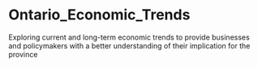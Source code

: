 # Ontario_Economic_Trends
Exploring current and long-term economic trends to provide businesses and policymakers with a better understanding of their implication for the province 
